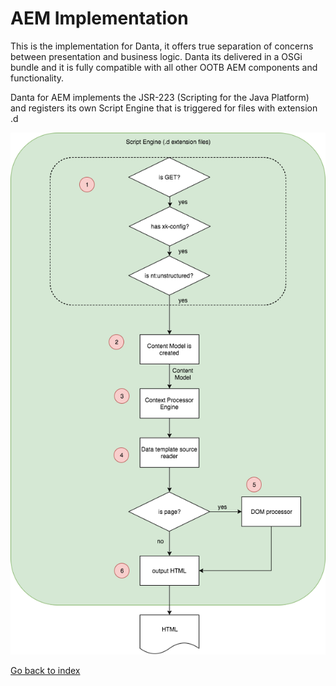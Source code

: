 # AEM Implementation 

This is the implementation for Danta, it offers true separation of concerns between presentation and business logic. Danta its delivered in a OSGi bundle and it is fully compatible with all other OOTB AEM components and functionality.

Danta for AEM implements the JSR-223 (Scripting for the Java Platform) and registers its own Script Engine that is triggered for files with extension .d

![Untitled_Diagram__1_](/uploads/881b63d4702ffb0b0111e36c6e2e1036/Untitled_Diagram__1_.png)



[Go back to index](danta-aem.md)
